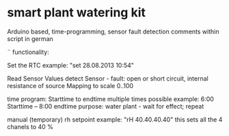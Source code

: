 # smart plant watering kit

Arduino based, time-programming, sensor fault detection
comments within script in german
 
 ¨
functionality:

Set the RTC
example: "set 28.08.2013 10:54"
 
Read Sensor Values
detect Sensor - fault: open or short circuit, internal resistance of source
Mapping to scale 0..100

time program: Starttime to endtime 
multiple times possible
example: 6:00 Starttime – 8:00 endtime
purpose: water plant - wait for effect; repeat

manual (temporary) rh setpoint
example: "rH 40.40.40.40"
this sets all the 4 chanels to 40 %

